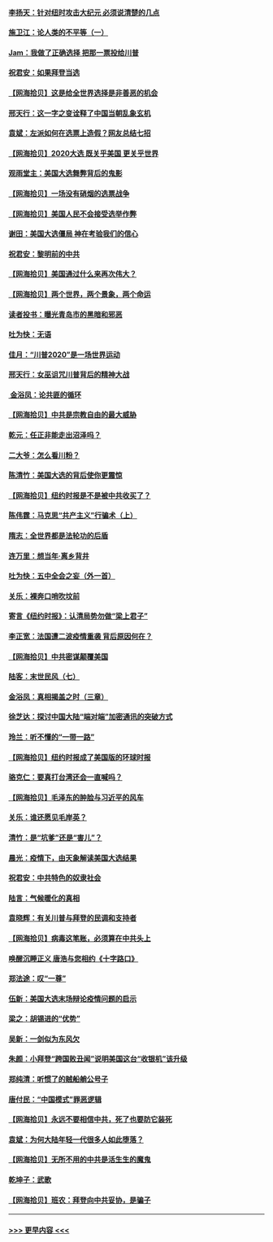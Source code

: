 #### [李扬天：针对纽时攻击大纪元 必须说清楚的几点](../pages/nsc993/n12536001.md?t=11092102) 
#### [施卫江：论人类的不平等（一）](../pages/nsc993/n12535700.md?t=11092102) 
#### [Jam：我做了正确选择 把那一票投给川普](../pages/nsc993/n12535743.md?t=11092102) 
#### [祝君安：如果拜登当选](../pages/nsc993/n12535726.md?t=11092102) 
#### [【网海拾贝】这是给全世界选择是非善恶的机会](../pages/nsc993/n12535061.md?t=11092102) 
#### [邢天行：这一字之变诠释了中国当朝乱象玄机](../pages/nsc993/n12533446.md?t=11092102) 
#### [袁斌：左派如何在选票上造假？网友总结七招](../pages/nsc993/n12533180.md?t=11092102) 
#### [【网海拾贝】2020大选 既关乎美国 更关乎世界](../pages/nsc993/n12533161.md?t=11092102) 
#### [观雨堂主：美国大选舞弊背后的鬼影](../pages/nsc993/n12533153.md?t=11092102) 
#### [【网海拾贝】一场没有硝烟的选票战争](../pages/nsc993/n12531883.md?t=11092102) 
#### [【网海拾贝】美国人民不会接受选举作弊](../pages/nsc993/n12528850.md?t=11092102) 
#### [谢田：美国大选僵局 神在考验我们的信心](../pages/nsc993/n12527932.md?t=11092102) 
#### [祝君安：黎明前的中共](../pages/nsc993/n12524071.md?t=11092102) 
#### [【网海拾贝】美国通过什么来再次伟大？](../pages/nsc993/n12523844.md?t=11092102) 
#### [【网海拾贝】两个世界，两个景象，两个命运](../pages/nsc993/n12521419.md?t=11092102) 
#### [读者投书：曝光青岛市的黑暗和邪恶](../pages/nsc993/n12520988.md?t=11092102) 
#### [吐为快：无语](../pages/nsc993/n12518588.md?t=11092102) 
#### [佳月：“川普2020”是一场世界运动](../pages/nsc993/n12518581.md?t=11092102) 
#### [邢天行：女巫诅咒川普背后的精神大战](../pages/nsc993/n12517257.md?t=11092102) 
#### [ 金浴凤：论共匪的循环](../pages/nsc993/n12517133.md?t=11092102) 
#### [【网海拾贝】中共是宗教自由的最大威胁](../pages/nsc993/n12516879.md?t=11092102) 
#### [乾元：任正非能走出沼泽吗？](../pages/nsc993/n12515831.md?t=11092102) 
#### [二大爷：怎么看川粉？](../pages/nsc993/n12515820.md?t=11092102) 
#### [陈清竹：美国大选的背后使你更震惊](../pages/nsc993/n12515589.md?t=11092102) 
#### [【网海拾贝】纽约时报是不是被中共收买了？](../pages/nsc993/n12515122.md?t=11092102) 
#### [陈伟霆：马克思“共产主义”行骗术（上）](../pages/nsc993/n12510217.md?t=11092102) 
#### [隋志：全世界都是法轮功的后盾](../pages/nsc993/n12510636.md?t=11092102) 
#### [连万里：想当年‧离乡背井](../pages/nsc993/n12510623.md?t=11092102) 
#### [吐为快：五中全会之妄（外一首）](../pages/nsc993/n12510470.md?t=11092102) 
#### [关乐：裸奔口哨吹坟前](../pages/nsc993/n12510403.md?t=11092102) 
#### [寄言《纽约时报》：认清局势勿做“梁上君子”](../pages/nsc993/n12510042.md?t=11092102) 
#### [李正宽：法国遭二波疫情重袭 背后原因何在？](../pages/nsc993/n12509971.md?t=11092102) 
#### [【网海拾贝】中共密谋颠覆美国](../pages/nsc993/n12509816.md?t=11092102) 
#### [陆客：末世民风（七）](../pages/nsc993/n12507822.md?t=11092102) 
#### [金浴凤：真相揭盖之时（三章）](../pages/nsc993/n12507804.md?t=11092102) 
#### [徐芝达：探讨中国大陆“端对端”加密通讯的突破方式](../pages/nsc993/n12507682.md?t=11092102) 
#### [玲兰：听不懂的“一带一路”](../pages/nsc993/n12507669.md?t=11092102) 
#### [【网海拾贝】纽约时报成了美国版的环球时报](../pages/nsc993/n12507053.md?t=11092102) 
#### [骆克仁：要真打台湾还会一直喊吗？](../pages/nsc993/n12506843.md?t=11092102) 
#### [【网海拾贝】毛泽东的肿脸与习近平的风车](../pages/nsc993/n12504537.md?t=11092102) 
#### [关乐：谁还愿见毛岸英？](../pages/nsc993/n12503866.md?t=11092102) 
#### [清竹：是“坑爹”还是“害儿”？](../pages/nsc993/n12503034.md?t=11092102) 
#### [晨光：疫情下，由天象解读美国大选结果](../pages/nsc993/n12502536.md?t=11092102) 
#### [祝君安：中共特色的奴隶社会](../pages/nsc993/n12501529.md?t=11092102) 
#### [陆言：气候暖化的真相](../pages/nsc993/n12501183.md?t=11092102) 
#### [袁晓辉：有关川普与拜登的民调和支持者](../pages/nsc993/n12500433.md?t=11092102) 
#### [【网海拾贝】病毒这笔账，必须算在中共头上](../pages/nsc993/n12500320.md?t=11092102) 
#### [唤醒沉睡正义 唐浩与您相约《十字路口》](../pages/nsc993/n12497980.md?t=11092102) 
#### [郑法途：叹“一尊”](../pages/nsc993/n12498837.md?t=11092102) 
#### [伍新：美国大选末场辩论疫情问题的启示](../pages/nsc993/n12498829.md?t=11092102) 
#### [梁之：胡锡进的“优势”](../pages/nsc993/n12498780.md?t=11092102) 
#### [吴新：一剑似为东风欠](../pages/nsc993/n12498772.md?t=11092102) 
#### [朱颜：小拜登“跨国败丑闻”说明美国这台“收银机”该升级](../pages/nsc993/n12498731.md?t=11092102) 
#### [郑纯清：听惯了的贼船艄公号子](../pages/nsc993/n12498721.md?t=11092102) 
#### [唐付民：“中国模式”罪恶逻辑](../pages/nsc993/n12498310.md?t=11092102) 
#### [【网海拾贝】永远不要相信中共，死了也要防它装死](../pages/nsc993/n12498162.md?t=11092102) 
#### [袁斌：为何大陆年轻一代很多人如此堕落？](../pages/nsc993/n12495696.md?t=11092102) 
#### [【网海拾贝】无所不用的中共是活生生的魔鬼](../pages/nsc993/n12495621.md?t=11092102) 
#### [乾坤子：武歌](../pages/nsc993/n12493391.md?t=11092102) 
#### [【网海拾贝】班农：拜登向中共妥协，是骗子](../pages/nsc993/n12492877.md?t=11092102) 

----
#### [ >>> 更早内容 <<< ](../indexes/nsc993-earlier.md)
